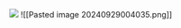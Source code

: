 ![](https://www.youtube.com/watch?v=MK9xLi0CkK8&list=PLkyGuIcLcmx1grXVlpWda4MXJLdrq1GIg&index=22)
![[Pasted image 20240929004035.png]]
